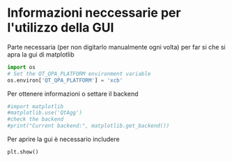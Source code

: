 # Informazioni neccessarie per l'utilizzo della GUI

Parte necessaria (per non digitarlo manualmente ogni volta)
per far si che si apra la gui di matplotlib

```python
import os
# Set the QT_QPA_PLATFORM environment variable
os.environ['QT_QPA_PLATFORM'] = 'xcb'
```

Per ottenere informazioni o settare il backend
```python
#import matplotlib
#matplotlib.use('QtAgg')
#check the backend
#print("Current backend:", matplotlib.get_backend())
```

Per aprire la gui è necessario includere
```py
plt.show()
```

